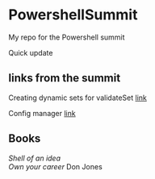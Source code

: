 # PowershellSummit
My repo for the Powershell summit 

Quick update

## links from the summit

Creating dynamic sets for validateSet [link](https://vexx32.github.io/2018/11/29/Dynamic-ValidateSet/)

Config manager [link](https://pwsh.ca/summit21)

## Books

*Shell of an idea*  
*Own your career* Don Jones
